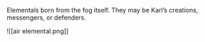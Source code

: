  Elementals born from the fog itself. They may be Karl’s creations, messengers, or defenders.

![[air elemental.png]]